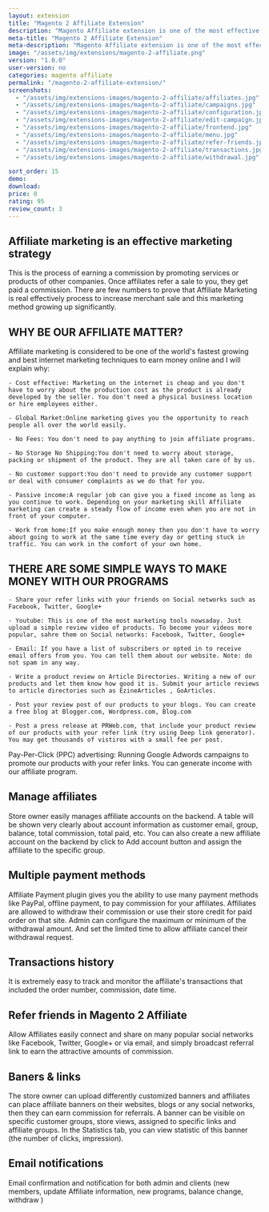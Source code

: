 ```yaml
---
layout: extension
title: "Magento 2 Affiliate Extension"
description: "Magento Affiliate extension is one of the most effective marketing solution for selling online. Creating affiliate program on your website, it helps you to boost traffic, leads, sales or higher SEO rankings."
meta-title: "Magento 2 Affiliate Extension"
meta-description: "Magento Affiliate extension is one of the most effective marketing solution for selling online. Creating affiliate program on your website, it helps you to boost traffic, leads, sales or higher SEO rankings."
image: "/assets/img/extensions/magento-2-affiliate.png"
version: "1.0.0"
user-version: no
categories: magento affiliate
permalink: "/magento-2-affiliate-extension/"
screenshots:
  - "/assets/img/extensions-images/magento-2-affiliate/affiliates.jpg"
  - "/assets/img/extensions-images/magento-2-affiliate/campaigns.jpg"
  - "/assets/img/extensions-images/magento-2-affiliate/configuration.jpg"
  - "/assets/img/extensions-images/magento-2-affiliate/edit-campaign.jpg"
  - "/assets/img/extensions-images/magento-2-affiliate/frontend.jpg"
  - "/assets/img/extensions-images/magento-2-affiliate/menu.jpg"
  - "/assets/img/extensions-images/magento-2-affiliate/refer-friends.jpg"
  - "/assets/img/extensions-images/magento-2-affiliate/transactions.jpg"
  - "/assets/img/extensions-images/magento-2-affiliate/withdrawal.jpg"

sort_order: 15
demo: 
download: 
price: 0
rating: 95
review_count: 3
---
```


## Affiliate marketing is an effective marketing strategy

This is the process of earning a commission by promoting services or products of other companies.
Once affiliates refer a sale to you, they get paid a commission.
There are few numbers to prove that Affiliate Marketing is real effectively process to increase merchant sale and this marketing method growing up significantly.

## WHY BE OUR AFFILIATE MATTER?

Affiliate marketing is considered to be one of the world's fastest growing and best internet marketing techniques to earn money online and I will explain why:

    - Cost effective: Marketing on the internet is cheap and you don't have to worry about the production cost as the product is already developed by the seller. You don't need a physical business location or hire employees either.
    
    - Global Market:Online marketing gives you the opportunity to reach people all over the world easily.
    
    - No Fees: You don't need to pay anything to join affiliate programs.
    
    - No Storage No Shipping:You don't need to worry about storage, packing or shipment of the product. They are all taken care of by us.
    
    - No customer support:You don't need to provide any customer support or deal with consumer complaints as we do that for you.
    
    - Passive income:A regular job can give you a fixed income as long as you continue to work. Depending on your marketing skill Affiliate marketing can create a steady flow of income even when you are not in front of your computer.
    
    - Work from home:If you make enough money then you don't have to worry about going to work at the same time every day or getting stuck in traffic. You can work in the comfort of your own home.
    


## THERE ARE SOME SIMPLE WAYS TO MAKE MONEY WITH OUR PROGRAMS

    - Share your refer links with your friends on Social networks such as Facebook, Twitter, Google+
    
    - Youtube: This is one of the most marketing tools nowsaday. Just upload a simple review video of products. To become your videos more popular, sahre them on Social networks: Facebook, Twitter, Google+
    
    - Email: If you have a list of subscribers or opted in to receive email offers from you. You can tell them about our website. Note: do not spam in any way.
    
    - Write a product review on Article Directories. Writing a new of our products and let them know how good it is. Submit your article reviews to article directories such as EzineArticles , GoArticles.
    
    - Post your review post of our products to your blogs. You can create a free blog at Blogger.com, Wordpress.com, Blog.com
    
    - Post a press release at PRWeb.com, that include your product review of our products with your refer link (try using Deep link generator). You may get thousands of vistiros with a small fee per post.
    

Pay-Per-Click (PPC) advertising: Running Google Adwords campaigns to promote our products with your refer links. You can generate income with our affiliate program.

## Manage affiliates

Store owner easily manages affiliate accounts on the backend. A table will be shown very clearly about account information as customer email, group, balance, total commission, total paid, etc.
You can also create a new affiliate account on the backend by click to Add account button and assign the affiliate to the specific group.

## Multiple payment methods
Affiliate Payment plugin gives you the ability to use many payment methods like PayPal, offline payment, to pay commission for your affiliates.
Affiliates are allowed to withdraw their commission or use their store credit for paid order on that site. Admin can configure the maximum or minimum of the withdrawal amount. And set the limited time to allow affiliate cancel their withdrawal request.

## Transactions history
It is extremely easy to track and monitor the affiliate's transactions that included the order number, commission, date time.

## Refer friends in Magento 2 Affiliate
Allow Affiliates easily connect and share on many popular social networks like Facebook, Twitter, Google+ or via email, and simply broadcast referral link to earn the attractive amounts of commission.

## Baners &amp; links
The store owner can upload differently customized banners and affiliates can place affiliate banners on their websites, blogs or any social networks, then they can earn commission for referrals. A banner can be visible on specific customer groups, store views, assigned to specific links and affiliate groups. In the Statistics ​tab, you can view statistic of this banner (the number of clicks, impression).

## Email notifications
Email confirmation and notification for both admin and clients (new members, update Affiliate information, new programs, balance change, withdraw )



